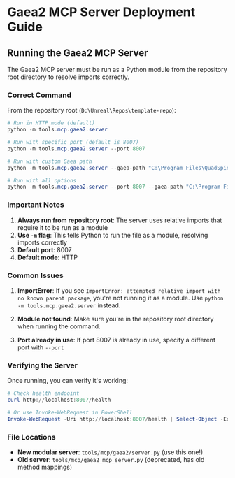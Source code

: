 # Gaea2 MCP Server Deployment Guide

## Running the Gaea2 MCP Server

The Gaea2 MCP server must be run as a Python module from the repository root directory to resolve imports correctly.

### Correct Command

From the repository root (`D:\Unreal\Repos\template-repo`):

```powershell
# Run in HTTP mode (default)
python -m tools.mcp.gaea2.server

# Run with specific port (default is 8007)
python -m tools.mcp.gaea2.server --port 8007

# Run with custom Gaea path
python -m tools.mcp.gaea2.server --gaea-path "C:\Program Files\QuadSpinner\Gaea 2\Gaea.Swarm.exe"

# Run with all options
python -m tools.mcp.gaea2.server --port 8007 --gaea-path "C:\Program Files\QuadSpinner\Gaea 2\Gaea.Swarm.exe" --output-dir "D:\Gaea\Output"
```

### Important Notes

1. **Always run from repository root**: The server uses relative imports that require it to be run as a module
2. **Use `-m` flag**: This tells Python to run the file as a module, resolving imports correctly
3. **Default port**: 8007
4. **Default mode**: HTTP

### Common Issues

1. **ImportError**: If you see `ImportError: attempted relative import with no known parent package`, you're not running it as a module. Use `python -m tools.mcp.gaea2.server` instead.

2. **Module not found**: Make sure you're in the repository root directory when running the command.

3. **Port already in use**: If port 8007 is already in use, specify a different port with `--port`

### Verifying the Server

Once running, you can verify it's working:

```powershell
# Check health endpoint
curl http://localhost:8007/health

# Or use Invoke-WebRequest in PowerShell
Invoke-WebRequest -Uri http://localhost:8007/health | Select-Object -ExpandProperty Content
```

### File Locations

- **New modular server**: `tools/mcp/gaea2/server.py` (use this one!)
- **Old server**: `tools/mcp/gaea2_mcp_server.py` (deprecated, has old method mappings)
